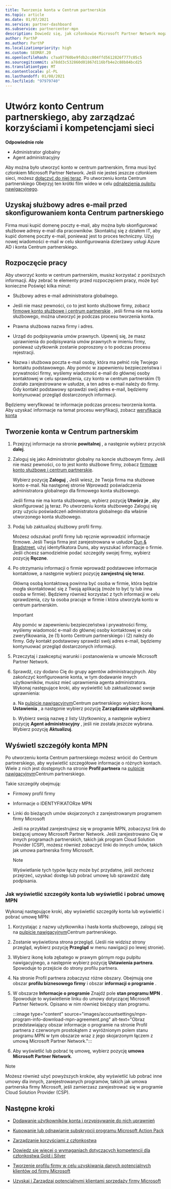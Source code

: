 ```yaml
---
title: Tworzenie konta w Centrum partnerskim
ms.topic: article
ms.date: 01/07/2021
ms.service: partner-dashboard
ms.subservice: partnercenter-mpn
description: Dowiedz się, jak członkowie Microsoft Partner Network mogą utworzyć konto Centrum partnerskiego, aby zarządzać swoimi korzyściami i kompetencjami sieci.
author: ParthP
ms.author: ParthP
ms.localizationpriority: high
ms.custom: SEOMAY.20
ms.openlocfilehash: c7aa97760be9fdb2cc004ffd5612826f777c05c5
ms.sourcegitcommit: a78dd3c532860d01867d116bfb4e2c88b84bcd25
ms.translationtype: MT
ms.contentlocale: pl-PL
ms.lasthandoff: 01/08/2021
ms.locfileid: "97979740"
---
```

# <a name="create-a-partner-center-account-to-manage-network-benefits-and-competencies"></a>Utwórz konto Centrum partnerskiego, aby zarządzać korzyściami i kompetencjami sieci

**Odpowiednie role**

- Administrator globalny
- Agent administracyjny

Aby można było utworzyć konto w centrum partnerskim, firma musi być członkiem Microsoft Partner Network. Jeśli nie jesteś jeszcze członkiem sieci, możesz [dołączyć do niej teraz](https://partner.microsoft.com/commercial#). Po utworzeniu konta Centrum partnerskiego Obejrzyj ten krótki film wideo w celu [odnalezienia pulpitu nawigacyjnego](https://vimeo.com/290338211).

## <a name="get-a-work-email-address-before-setting-up-a-partner-center-account"></a>Uzyskaj służbowy adres e-mail przed skonfigurowaniem konta Centrum partnerskiego

Firma musi kupić domenę poczty e-mail, aby można było skonfigurować służbowe adresy e-mail dla pracowników. Skontaktuj się z działem IT, aby kupić domenę poczty e-mail, ponieważ jest to proces techniczny. Użyj nowej wiadomości e-mail w celu skonfigurowania dzierżawy usługi Azure AD i konta Centrum partnerskiego.

## <a name="get-started"></a>Rozpoczęcie pracy

Aby utworzyć konto w centrum partnerskim, musisz korzystać z poniższych informacji. Aby zebrać te elementy przed rozpoczęciem pracy, może być konieczne Poświęć kilka minut:

- Służbowy adres e-mail administratora globalnego.

- Jeśli nie masz pewności, co to jest konto służbowe firmy, zobacz [firmowe konto służbowe i centrum partnerskie](azure-active-directory-tenants-and-partner-center.md) , jeśli firma nie ma konta służbowego, można utworzyć je podczas procesu tworzenia konta. 

- Prawna służbowa nazwa firmy i adres.  

- Urząd do podpisywania umów prawnych. Upewnij się, że masz uprawnienia do podpisywania umów prawnych w imieniu firmy, ponieważ użytkownik zostanie poproszony o to podczas procesu rejestracji.

- Nazwa i służbowa poczta e-mail osoby, która ma pełnić rolę Twojego kontaktu podstawowego. Aby pomóc w zapewnieniu bezpieczeństwa i prywatności firmy, wyślemy wiadomość e-mail do głównej osoby kontaktowej w celu sprawdzenia, czy konto w centrum partnerskim (1) zostało zarejestrowane w usłudze, a ten adres e-mail należy do firmy. Gdy kontakt podstawowy sprawdzi swój adres e-mail, będziemy kontynuować przegląd dostarczonych informacji.

Będziemy weryfikować te informacje podczas procesu tworzenia konta. Aby uzyskać informacje na temat procesu weryfikacji, zobacz [weryfikacja konta](verification-responses.md)
 
## <a name="create-a-partner-center-account"></a>Tworzenie konta w Centrum partnerskim

1.  Przejrzyj informacje na stronie **powitalnej** , a następnie wybierz przycisk **dalej**.

2.  Zaloguj się jako Administrator globalny na koncie służbowym firmy. Jeśli nie masz pewności, co to jest konto służbowe firmy, zobacz [firmowe konto służbowe i centrum partnerskie](azure-active-directory-tenants-and-partner-center.md).

    Wybierz pozycję **Zaloguj** , Jeśli wiesz, że Twoja firma ma służbowe konto e-mail. Na następnej stronie Wprowadź poświadczenia administratora globalnego dla firmowego konta służbowego. 

    Jeśli firma nie ma konta służbowego, wybierz pozycję **Utwórz je** , aby skonfigurować ją teraz. Po utworzeniu konta służbowego Zaloguj się przy użyciu poświadczeń administratora globalnego dla właśnie utworzonego konta służbowego.

3.  Podaj lub zaktualizuj służbowy profil firmy.

    Możesz odszukać profil firmy lub ręcznie wprowadzić informacje firmowe. Jeśli Twoja firma jest zarejestrowana w usłudze [Dun & Bradstreet](https://partner.microsoft.com/marketing/usisvshowcase/dunandbrad), użyj identyfikatora Duns, aby wyszukać informacje o firmie. Jeśli chcesz samodzielnie podać szczegóły swojej firmy, wybierz pozycję **Ręczne**.

4. Po otrzymaniu informacji o firmie wprowadź podstawowe informacje kontaktowe, a następnie wybierz pozycję **zarejestruj się teraz**.

    Główną osobą kontaktową powinna być osoba w firmie, która będzie mogła skontaktować się z Twoją aplikacją (może to być ty lub inna osoba w firmie). Będziemy również korzystać z tych informacji w celu sprawdzenia, czy ta osoba pracuje w firmie i która utworzyła konto w centrum partnerskim.

    > [!IMPORTANT]  
    > Aby pomóc w zapewnieniu bezpieczeństwa i prywatności firmy, wyślemy wiadomość e-mail do głównej osoby kontaktowej w celu zweryfikowania, że (1) konto Centrum partnerskiego i (2) należy do firmy. Gdy kontakt podstawowy sprawdzi swój adres e-mail, będziemy kontynuować przegląd dostarczonych informacji.

5.  Przeczytaj i zaakceptuj warunki i postanowienia w umowie Microsoft Partner Network. 

6.  Sprawdź, czy dodano Cię do grupy agentów administracyjnych. Aby zakończyć konfigurowanie konta, w tym dodawanie innych użytkowników, musisz mieć uprawnienia agenta administratora. Wykonaj następujące kroki, aby wyświetlić lub zaktualizować swoje uprawnienia:

    a. Na [pulpicie nawigacyjnym](https://partner.microsoft.com/dashboard/home**)Centrum partnerskiego wybierz ikonę **Ustawienia** , a następnie wybierz pozycję **Zarządzanie użytkownikami**.  

    b. Wybierz swoją nazwę z listy Użytkownicy, a następnie wybierz pozycję **Agent administracyjny** , jeśli nie została jeszcze wybrana. Wybierz pozycję **Aktualizuj**.  

## <a name="view-mpn-account-details"></a>Wyświetl szczegóły konta MPN

Po utworzeniu konta Centrum partnerskiego możesz wrócić do Centrum partnerskiego, aby wyświetlić szczegółowe informacje o różnych kontach. Wiele z nich jest dostępnych na stronie **Profil partnera** na [pulpicie nawigacyjnym](https://partner.microsoft.com/dashboard)Centrum partnerskiego.

Takie szczegóły obejmują:

- Firmowy profil firmy

- Informacje o IDENTYFIKATORze MPN

- Linki do bieżących umów skojarzonych z zarejestrowanym programem firmy Microsoft

  Jeśli na przykład zarejestrujesz się w programie MPN, zobaczysz link do bieżącej umowy Microsoft Partner Network. Jeśli zarejestrowano Cię w innych programach partnerskich, takich jak program Cloud Solution Provider (CSP), możesz również zobaczyć linki do innych umów, takich jak umowa partnerska firmy Microsoft. 

  > [!NOTE]
  > Wyświetlanie tych typów łączy może być przydatne, jeśli zechcesz przejrzeć, uzyskać dostęp lub pobrać umowę lub sprawdzić datę podpisania.

### <a name="how-to-view-account-details-or-view-and-download-the-mpn-agreement"></a>Jak wyświetlić szczegóły konta lub wyświetlić i pobrać umowę MPN

Wykonaj następujące kroki, aby wyświetlić szczegóły konta lub wyświetlić i pobrać umowę MPN:

1. Korzystając z nazwy użytkownika i hasła konta służbowego, zaloguj się na [pulpicie nawigacyjnym](https://partner.microsoft.com/dashboard)Centrum partnerskiego.

2. Zostanie wyświetlona strona przegląd. (Jeśli nie widzisz strony przegląd, wybierz pozycję **Przegląd** w menu nawigacji po lewej stronie).

3. Wybierz ikonę koła zębatego w prawym górnym rogu pulpitu nawigacyjnego, a następnie wybierz pozycję **Ustawienia partnera**. Spowoduje to przejście do strony profilu partnera.

4. Na stronie Profil partnera zobaczysz różne obszary. Obejmują one obszar **profilu biznesowego firmy** i obszar **informacji o programie** .

5. W obszarze **Informacje o programie** Znajdź pole **stan programu MPN** . Spowoduje to wyświetlenie linku do umowy dotyczącej Microsoft Partner Network. Opisano w nim również bieżący stan programu.


   :::image type="content" source="images/accountsettings/mpn-program-info-download-mpn-agreement.png" alt-text="Obraz przedstawiający obszar informacje o programie na stronie Profil partnera z czerwonym prostokątem z wyróżnionym polem stanu programu MPN w tym obszarze wraz z jego skojarzonym łączem z umową Microsoft Partner Network.":::

6. Aby wyświetlić lub pobrać tę umowę, wybierz pozycję **umowa Microsoft Partner Network**.  

> [!NOTE]
> Możesz również użyć powyższych kroków, aby wyświetlić lub pobrać inne umowy dla innych, zarejestrowanych programów, takich jak umowa partnerska firmy Microsoft, jeśli zamierzasz zarejestrować się w programie Cloud Solution Provider (CSP).

## <a name="next-steps"></a>Następne kroki

-   [Dodawanie użytkowników konta i przypisywanie do nich uprawnień](create-user-accounts-and-set-permissions.md)

-   [Kupowanie lub odnawianie subskrypcji programu Microsoft Action Pack](mpn-get-action-pack.md)

-   [Zarządzanie korzyściami z członkostwa](manage-your-partner-network-benefits.md)

-   [Dowiedz się więcej o wymaganiach dotyczących kompetencji dla członkostwa Gold i Silver](https://partner.microsoft.com/membership/competencies)

-   [Tworzenie profilu firmy w celu uzyskiwania danych potencjalnych klientów od firmy Microsoft](create-a-marketing-profile.md)

-   [Uzyskaj i Zarządzaj potencjalnymi klientami sprzedaży firmy Microsoft](manage-leads.md)
